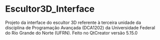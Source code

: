 # Escultor3D_Interface
Projeto da interface do escultor 3D referente à terceira unidade da disciplina de Programação Avançada (DCA1202) da Universidade Federal do Rio Grande do Norte (UFRN).
Feito no QtCreator versão 5.15.0
